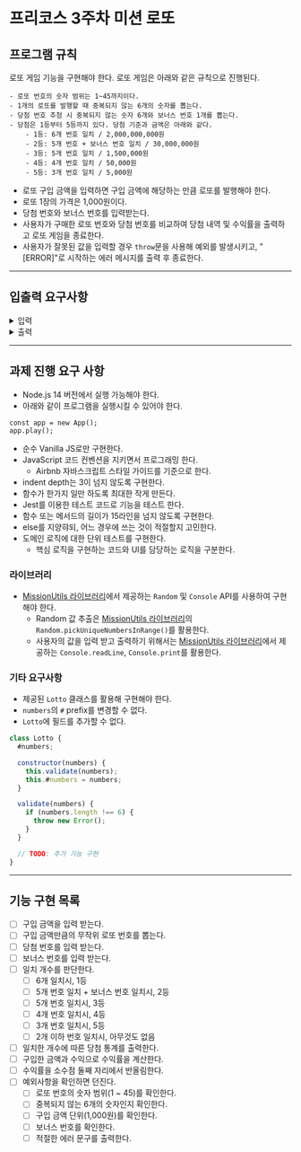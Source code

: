 # 프리코스 3주차 미션 로또
## 프로그램 규칙
로또 게임 기능을 구현해야 한다. 로또 게임은 아래와 같은 규칙으로 진행된다.

```
- 로또 번호의 숫자 범위는 1~45까지이다.
- 1개의 로또를 발행할 때 중복되지 않는 6개의 숫자를 뽑는다.
- 당첨 번호 추첨 시 중복되지 않는 숫자 6개와 보너스 번호 1개를 뽑는다.
- 당첨은 1등부터 5등까지 있다. 당첨 기준과 금액은 아래와 같다.
    - 1등: 6개 번호 일치 / 2,000,000,000원
    - 2등: 5개 번호 + 보너스 번호 일치 / 30,000,000원
    - 3등: 5개 번호 일치 / 1,500,000원
    - 4등: 4개 번호 일치 / 50,000원
    - 5등: 3개 번호 일치 / 5,000원
```

- 로또 구입 금액을 입력하면 구입 금액에 해당하는 만큼 로또를 발행해야 한다.
- 로또 1장의 가격은 1,000원이다.
- 당첨 번호와 보너스 번호를 입력받는다.
- 사용자가 구매한 로또 번호와 당첨 번호를 비교하여 당첨 내역 및 수익률을 출력하고 로또 게임을 종료한다.
- 사용자가 잘못된 값을 입력할 경우 `throw`문을 사용해 예외를 발생시키고, "[ERROR]"로 시작하는 에러 메시지를 출력 후 종료한다.

---

## 입출력 요구사항
<details>
<summary> 입력</summary>

- 로또 구입 금액을 입력 받는다. 구입 금액은 1,000원 단위로 입력 받으며 1,000원으로 나누어 떨어지지 않는 경우 예외 처리한다.

```
14000
```

- 당첨 번호를 입력 받는다. 번호는 쉼표(,)를 기준으로 구분한다.

```
1,2,3,4,5,6
```

- 보너스 번호를 입력 받는다.

```
7
```
</details>

<details>
<summary> 출력</summary>

- 발행한 로또 수량 및 번호를 출력한다. 로또 번호는 오름차순으로 정렬하여 보여준다.

```
8개를 구매했습니다.
[8, 21, 23, 41, 42, 43]
[3, 5, 11, 16, 32, 38]
[7, 11, 16, 35, 36, 44]
[1, 8, 11, 31, 41, 42]
[13, 14, 16, 38, 42, 45]
[7, 11, 30, 40, 42, 43]
[2, 13, 22, 32, 38, 45]
[1, 3, 5, 14, 22, 45]
```

- 당첨 내역을 출력한다.

```
3개 일치 (5,000원) - 1개
4개 일치 (50,000원) - 0개
5개 일치 (1,500,000원) - 0개
5개 일치, 보너스 볼 일치 (30,000,000원) - 0개
6개 일치 (2,000,000,000원) - 0개
```

- 수익률은 소수점 둘째 자리에서 반올림한다. (ex. 100.0%, 51.5%, 1,000,000.0%)

```
총 수익률은 62.5%입니다.
```

- 예외 상황 시 에러 문구를 출력해야 한다. 단, 에러 문구는 "[ERROR]"로 시작해야 한다.

```
[ERROR] 로또 번호는 1부터 45 사이의 숫자여야 합니다.
```
</details>

---

## 과제 진행 요구 사항
- Node.js 14 버전에서 실행 가능해야 한다.
- 아래와 같이 프로그램을 실행시킬 수 있어야 한다.
```
const app = new App();
app.play();
```
- 순수 Vanilla JS로만 구현한다.
- JavaScript 코드 컨벤션을 지키면서 프로그래밍 한다.
	- Airbnb 자바스크립트 스타일 가이드를 기준으로 한다.
- indent depth는 3이 넘지 않도록 구현한다.
- 함수가 한가지 일만 하도록 최대한 작게 만든다.
- Jest를 이용한 테스트 코드로 기능을 테스트 한다.
- 함수 또는 메서드의 길이가 15라인을 넘지 않도록 구현한다.
- else를 지양햐되, 어느 경우에 쓰는 것이 적절할지 고민한다.
- 도메인 로직에 대한 단위 테스트를 구현한다.
	- 핵심 로직을 구현하는 코드와 UI를 담당하는 로직을 구분한다.

### 라이브러리

- [MissionUtils 라이브러리](https://github.com/woowacourse-projects/javascript-mission-utils#mission-utils)에서 제공하는 `Random` 및 `Console` API를 사용하여 구현해야 한다.
  - Random 값 추출은 [MissionUtils 라이브러리](https://github.com/woowacourse-projects/javascript-mission-utils#mission-utils)의 `Random.pickUniqueNumbersInRange()`를 활용한다.
  - 사용자의 값을 입력 받고 출력하기 위해서는 [MissionUtils 라이브러리](https://github.com/woowacourse-projects/javascript-mission-utils#mission-utils)에서 제공하는 `Console.readLine`, `Console.print`를 활용한다.

### 기타 요구사항
- 제공된 `Lotto` 클래스를 활용해 구현해야 한다.
- `numbers`의 `#` prefix를 변경할 수 없다.
- `Lotto`에 필드를 추가할 수 없다.

```javascript
class Lotto {
  #numbers;

  constructor(numbers) {
    this.validate(numbers);
    this.#numbers = numbers;
  }

  validate(numbers) {
    if (numbers.length !== 6) {
      throw new Error();
    }
  }

  // TODO: 추가 기능 구현
}
```

---

## 기능 구현 목록
- [ ] 구입 금액을 입력 받는다.
- [ ] 구입 금액만큼의 무작위 로또 번호를 뽑는다.
- [ ] 당첨 번호를 입력 받는다.
- [ ] 보너스 번호를 입력 받는다.
- [ ] 일치 개수를 판단한다.
	- [ ] 6개 일치시, 1등
	- [ ] 5개 번호 일치 + 보너스 번호 일치시, 2등
	- [ ] 5개 번호 일치시, 3등
	- [ ] 4개 번호 일치시, 4등
	- [ ] 3개 번호 일치시, 5등
	- [ ] 2개 이하 번호 일치시, 아무것도 없음
- [ ] 일치한 개수에 따른 당첨 통계를 출력한다.
- [ ] 구입한 금액과 수익으로 수익률을 계산한다.
- [ ] 수익률을 소수점 둘째 자리에서 반올림한다.
- [ ] 예외사항을 확인하면 던진다.
	- [ ] 로또 번호의 숫자 범위(1 ~ 45)를 확인한다.
	- [ ] 중복되지 않는 6개의 숫자인지 확인한다.
	- [ ] 구입 금액 단위(1,000원)를 확인한다.
	- [ ] 보너스 번호를 확인한다.
	- [ ] 적절한 에러 문구를 출력한다.
